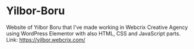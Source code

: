 # Yilbor-Boru
Website of Yılbor Boru that I've made working in Webcrix Creative Agency using WordPress Elementor with also HTML, CSS and JavaScript parts. Link: https://yilbor.webcrix.com/
